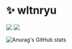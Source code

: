 # ✨ wltnryu

<a href="https://instagram.com/wltnryu?igshid=NTdlMDg3MTY=" target="_blank"><img src="https://img.shields.io/badge/wltnryu-FFB71B?style=flat-sqaure&logo=Instagram&logoColor=000000"/></a>
<img src="https://img.shields.io/badge/yebbnrjs@gmail.com-EA4335?style=flat-sqaure&logo=Gmail&logoColor=FFFFFF"/></a>

![Anurag's GitHub stats](https://github-readme-stats.vercel.app/api?username=wltnryu&show_icons=true&theme=slateorange)

<!--
**wltnryu/wltnryu** is a ✨ _special_ ✨ repository because its `README.md` (this file) appears on your GitHub profile.

Here are some ideas to get you started:

- 🔭 I’m currently working on ...
- 🌱 I’m currently learning ...
- 👯 I’m looking to collaborate on ...
- 🤔 I’m looking for help with ...
- 💬 Ask me about ...
- 📫 How to reach me: ...
- 😄 Pronouns: ...
- ⚡ Fun fact: ...
-->
